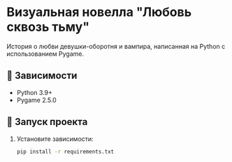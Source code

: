 # Визуальная новелла "Любовь сквозь тьму"

История о любви девушки-оборотня и вампира, написанная на Python с использованием Pygame.

## 📌 Зависимости
- Python 3.9+
- Pygame 2.5.0

## 🚀 Запуск проекта
1. Установите зависимости:
   ```bash
   pip install -r requirements.txt
